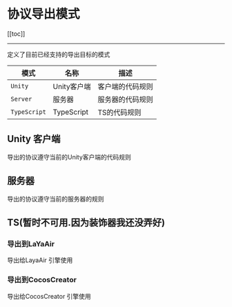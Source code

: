 # 协议导出模式

[[toc]]

---

定义了目前已经支持的导出目标的模式

| 模式           | 名称         | 描述       |
|--------------|------------|----------|
| `Unity`      | Unity客户端   | 客户端的代码规则 |
| `Server`     | 服务器        | 服务器的代码规则 |
| `TypeScript` | TypeScript | TS的代码规则  |

## Unity 客户端

导出的协议遵守当前的Unity客户端的代码规则

## 服务器

导出的协议遵守当前的服务器的规则

## TS(暂时不可用.因为装饰器我还没弄好)

### 导出到LaYaAir

导出给LayaAir 引擎使用

### 导出到CocosCreator

导出给CocosCreator 引擎使用
